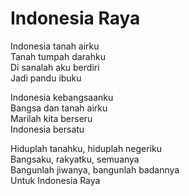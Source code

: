 # Indonesia Raya

Indonesia tanah airku  
Tanah tumpah darahku  
Di sanalah aku berdiri  
Jadi pandu ibuku

Indonesia kebangsaanku  
Bangsa dan tanah airku  
Marilah kita berseru  
Indonesia bersatu

Hiduplah tanahku, hiduplah negeriku  
Bangsaku, rakyatku, semuanya  
Bangunlah jiwanya, bangunlah badannya  
Untuk Indonesia Raya
